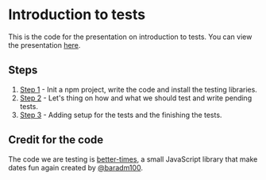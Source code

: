 # Introduction to tests

This is the code for the presentation on introduction to tests. You can view the presentation [here](https://docs.google.com/presentation/d/1jBXMHS9i75KGAT84e3XzDQrikM932QOcZmUuU-kigAg/edit?usp=sharing).

## Steps

1. [Step 1](/step-1/README.md) - Init a npm project, write the code and install the testing libraries.
1. [Step 2](/step-2/README.md) - Let's thing on how and what we should test and write pending tests.
1. [Step 3](/step-3/README.md) - Adding setup for the tests and the finishing the tests.

## Credit for the code

The code we are testing is [better-times](https://github.com/baradm100/better-times), a small JavaScript library that make dates fun again created by [@baradm100](https://github.com/baradm100).
